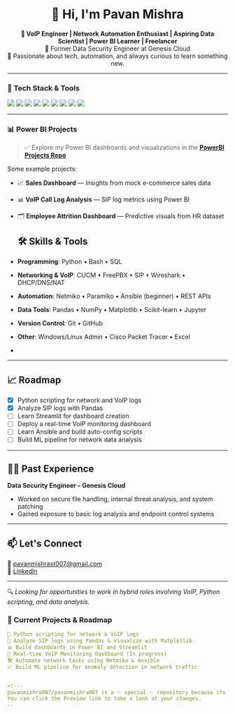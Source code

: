 <h1 align="center">👋 Hi, I'm Pavan Mishra</h1>

<p align="center">
  <strong>🎯 VoIP Engineer | Network Automation Enthusiast | Aspiring Data Scientist | Power BI Learner | Freelancer</strong><br>
  🔐 Former Data Security Engineer at Genesis Cloud <br>
  🧠 Passionate about tech, automation, and always curious to learn something new.
</p>

---

### 🧰 Tech Stack & Tools
<p>
  <img src="https://img.shields.io/badge/Python-3776AB?style=for-the-badge&logo=python&logoColor=white"/>
  <img src="https://img.shields.io/badge/Bash-4EAA25?style=for-the-badge&logo=gnubash&logoColor=white"/>
  <img src="https://img.shields.io/badge/SQL-4479A1?style=for-the-badge&logo=postgresql&logoColor=white"/>
  <img src="https://img.shields.io/badge/CUCM-%230075C2?style=for-the-badge&logo=cisco&logoColor=white"/>
  <img src="https://img.shields.io/badge/FreePBX-FF6C37?style=for-the-badge&logo=asterisk&logoColor=white"/>
  <img src="https://img.shields.io/badge/Power%20BI-F2C811?style=for-the-badge&logo=powerbi&logoColor=black"/>
  <img src="https://img.shields.io/badge/Wireshark-306998?style=for-the-badge&logo=wireshark&logoColor=white"/>
  <img src="https://img.shields.io/badge/GitHub-181717?style=for-the-badge&logo=github&logoColor=white"/>
  <img src="https://img.shields.io/badge/Linux-FCC624?style=for-the-badge&logo=linux&logoColor=black"/>
</p>

---

### 📊 Power BI Projects
> ✅ Explore my Power BI dashboards and visualizations in the [**PowerBI Projects Repo**](https://github.com/pavanmishra007/PowerBI-Projects)
> 

Some example projects:
- 📈 **Sales Dashboard** — Insights from mock e-commerce sales data
- 📊 **VoIP Call Log Analysis** — SIP log metrics using Power BI
- 🗂️ **Employee Attrition Dashboard** — Predictive visuals from HR dataset
  ## 🛠️ Skills & Tools

- **Programming**: Python • Bash • SQL
- **Networking & VoIP**: CUCM • FreePBX • SIP • Wireshark • DHCP/DNS/NAT
- **Automation**: Netmiko • Paramiko • Ansible (beginner) • REST APIs
- **Data Tools**: Pandas • NumPy • Matplotlib • Scikit-learn • Jupyter
- **Version Control**: Git • GitHub
- **Other**: Windows/Linux Admin • Cisco Packet Tracer • Excel
- 
---

## 📈 Roadmap
- [x] Python scripting for network and VoIP logs  
- [x] Analyze SIP logs with Pandas  
- [ ] Learn Streamlit for dashboard creation  
- [ ] Deploy a real-time VoIP monitoring dashboard  
- [ ] Learn Ansible and build auto-config scripts  
- [ ] Build ML pipeline for network data analysis

---

## 🧑‍💼 Past Experience
**Data Security Engineer – Genesis Cloud**  
- Worked on secure file handling, internal threat analysis, and system patching  
- Gained exposure to basic log analysis and endpoint control systems

---

## 📫 Let's Connect
📧 pavanmishrast007@gmail.com  
🔗 [LinkedIn](https://www.linkedin.com/in/pavan-mishra-5740731b7)

---

🔍 *Looking for opportunities to work in hybrid roles involving VoIP, Python scripting, and data analysis.*

### 🔧 Current Projects & Roadmap
```yaml
🔄 Python scripting for network & VoIP logs
📑 Analyze SIP logs using Pandas & visualize with Matplotlib
📊 Build dashboards in Power BI and Streamlit
📡 Real-time VoIP Monitoring Dashboard (In progress)
🛠️ Automate network tasks using Netmiko & Ansible
📈 Build ML pipeline for anomaly detection in network traffic


<!---
pavanmishra007/pavanmishra007 is a ✨ special ✨ repository because its `README.md` (this file) appears on your GitHub profile.
You can click the Preview link to take a look at your changes.
--
